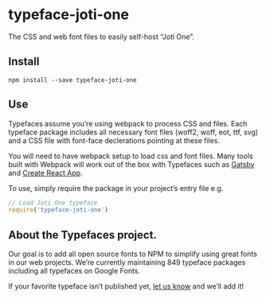
# typeface-joti-one

The CSS and web font files to easily self-host “Joti One”.

## Install

`npm install --save typeface-joti-one`

## Use

Typefaces assume you’re using webpack to process CSS and files. Each typeface
package includes all necessary font files (woff2, woff, eot, ttf, svg) and
a CSS file with font-face declerations pointing at these files.

You will need to have webpack setup to load css and font files. Many tools built
with Webpack will work out of the box with Typefaces such as [Gatsby](https://github.com/gatsbyjs/gatsby)
and [Create React App](https://github.com/facebookincubator/create-react-app).

To use, simply require the package in your project’s entry file e.g.

```javascript
// Load Joti One typeface
require('typeface-joti-one')
```

## About the Typefaces project.

Our goal is to add all open source fonts to NPM to simplify using great fonts in
our web projects. We’re currently maintaining 849 typeface packages
including all typefaces on Google Fonts.

If your favorite typeface isn’t published yet, [let us know](https://github.com/KyleAMathews/typefaces)
and we’ll add it!
